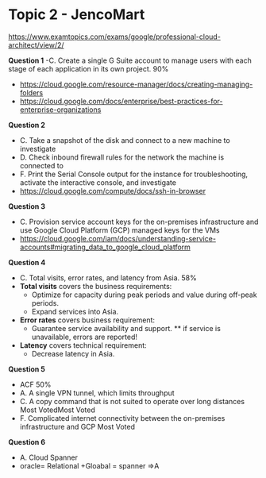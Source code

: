 # Topic 2 - JencoMart

https://www.examtopics.com/exams/google/professional-cloud-architect/view/2/

**Question 1**
-C. Create a single G Suite account to manage users with each stage of each application in its own project. 90%

- https://cloud.google.com/resource-manager/docs/creating-managing-folders
- https://cloud.google.com/docs/enterprise/best-practices-for-enterprise-organizations

**Question 2**

- C. Take a snapshot of the disk and connect to a new machine to investigate
- D. Check inbound firewall rules for the network the machine is connected to
- F. Print the Serial Console output for the instance for troubleshooting, activate the interactive console, and investigate
- https://cloud.google.com/compute/docs/ssh-in-browser

**Question 3**

- C. Provision service account keys for the on-premises infrastructure and use Google Cloud Platform (GCP) managed keys for the VMs
- https://cloud.google.com/iam/docs/understanding-service-accounts#migrating_data_to_google_cloud_platform

**Question 4**

- C. Total visits, error rates, and latency from Asia. 58%
- **Total visits** covers the business requirements:
  - Optimize for capacity during peak periods and value during off-peak periods.
  - Expand services into Asia.
- **Error rates** covers business requirement:
  - Guarantee service availability and support. \*\* if service is unavailable, errors are reported!
- **Latency** covers technical requirement:
  - Decrease latency in Asia.

**Question 5**

- ACF 50%
- A. A single VPN tunnel, which limits throughput
- C. A copy command that is not suited to operate over long distances Most VotedMost Voted
- F. Complicated internet connectivity between the on-premises infrastructure and GCP Most Voted

**Question 6**

- A. Cloud Spanner
- oracle= Relational +Gloabal = spanner =>A
